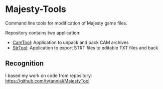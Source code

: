# Majesty-Tools

Command line tools for modification of Majesty game files.

Repository contains two application:
* [CamTool](tree/main/CamTool): Application to unpack and pack CAM archives
* [StrTool](tree/main/StrTool): Application to export STRT files to editable TXT files and back

## Recognition

I based my work on code from repository: https://github.com/tytannial/MajestyTool

